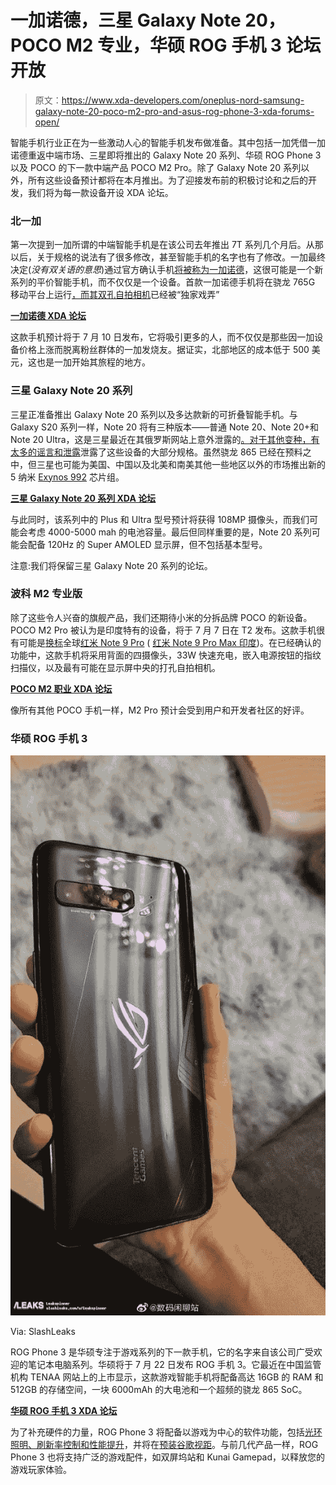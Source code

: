 # 一加诺德，三星 Galaxy Note 20，POCO M2 专业，华硕 ROG 手机 3 论坛开放

> 原文：<https://www.xda-developers.com/oneplus-nord-samsung-galaxy-note-20-poco-m2-pro-and-asus-rog-phone-3-xda-forums-open/>

智能手机行业正在为一些激动人心的智能手机发布做准备。其中包括一加凭借一加诺德重返中端市场、三星即将推出的 Galaxy Note 20 系列、华硕 ROG Phone 3 以及 POCO 的下一款中端产品 POCO M2 Pro。除了 Galaxy Note 20 系列以外，所有这些设备预计都将在本月推出。为了迎接发布前的积极讨论和之后的开发，我们将为每一款设备开设 XDA 论坛。

### 北一加

第一次提到一加所谓的中端智能手机是在该公司去年推出 7T 系列几个月后。从那以后，关于规格的说法有了很多修改，甚至智能手机的名字也有了修改。一加最终决定(*没有双关语的意思*)通过官方确认手机[将被称为一加诺德](https://www.xda-developers.com/oneplus-8-lite-oneplus-z-nord-name/)，这很可能是一个新系列的平价智能手机，而不仅仅是一个设备。首款一加诺德手机将在骁龙 765G 移动平台上运行[，而其](https://www.xda-developers.com/qualcomm-confirms-oneplus-nord-5g-snapdragon-chipset/)[双孔自拍相机](https://www.xda-developers.com/oneplus-nord-32mp-8mp-dual-selfie-hole-punch-camera/)已经被“独家戏弄”

[**一加诺德 XDA 论坛**](https://forum.xda-developers.com/oneplus-nord)

这款手机预计将于 7 月 10 日发布，它将吸引更多的人，而不仅仅是那些因一加设备价格上涨而脱离粉丝群体的一加发烧友。据证实，北部地区的成本低于 500 美元，这也是一加开始其旅程的地方。

### 三星 Galaxy Note 20 系列

三星正准备推出 Galaxy Note 20 系列以及多达款新的可折叠智能手机。与 Galaxy S20 系列一样，Note 20 将有三种版本——普通 Note 20、Note 20+和 Note 20 Ultra，这是三星最近在其俄罗斯网站上意外泄露的[。对于其他变种，有太多的](https://www.xda-developers.com/samsung-galaxy-note-20-ultra-mystic-bronze-leak/)[谣言和泄露](https://www.xda-developers.com/samsung-galaxy-note-20-leaks-detail-design-camera-battery-specs/)泄露了这些设备的大部分规格。虽然骁龙 865 已经在预料之中，但三星也可能为美国、中国以及北美和南美其他一些地区以外的市场推出新的 5 纳米 [Exynos 992](https://www.xda-developers.com/samsung-exynos-992-5nm-chip-galaxy-note-20-arm-new-cpu-gpu/) 芯片组。

**[三星 Galaxy Note 20 系列 XDA 论坛](https://forum.xda-developers.com/galaxy-note-20)**

与此同时，该系列中的 Plus 和 Ultra 型号预计将获得 108MP 摄像头，而我们可能会考虑 4000-5000 mah 的电池容量。最后但同样重要的是，Note 20 系列可能会配备 120Hz 的 Super AMOLED 显示屏，但不包括基本型号。

注意:我们将保留三星 Galaxy Note 20 系列的论坛。

### 波科 M2 专业版

除了这些令人兴奋的旗舰产品，我们还期待小米的分拆品牌 POCO 的新设备。POCO M2 Pro 被认为是印度特有的设备，将于 7 月 7 日在 T2 发布。这款手机很有可能是[换标](https://www.xda-developers.com/poco-m2-pro-another-poco-smartphone-mid-range-processor/)全球[红米 Note 9 Pro](https://www.xda-developers.com/xiaomi-launches-redmi-note-9-globally-alongside-mi-note-10-lite/) ( [红米 Note 9 Pro Max 印度](https://www.xda-developers.com/xiaomi-redmi-note-9-pro-max-snapdragon-720g-33w-fast-charging/))。在已经确认的功能中，这款手机将采用背面的四摄像头，33W 快速充电，嵌入电源按钮的指纹扫描仪，以及最有可能在显示屏中央的打孔自拍相机。

**[POCO M2 职业 XDA 论坛](https://forum.xda-developers.com/poco-m2-pro)**

像所有其他 POCO 手机一样，M2 Pro 预计会受到用户和开发者社区的好评。

### 华硕 ROG 手机 3

 <picture>![](img/bdc1895dcd1cdc72d6d58c46cc4ede68.png)</picture> 

Via: SlashLeaks

ROG Phone 3 是华硕专注于游戏系列的下一款手机，它的名字来自该公司广受欢迎的笔记本电脑系列。华硕将于 7 月 22 日发布 ROG 手机 3。它最近在中国监管机构 TENAA 网站上的上市显示，这款游戏智能手机将配备高达 16GB 的 RAM 和 512GB 的存储空间，一块 6000mAh 的大电池和一个超频的骁龙 865 SoC。

**[华硕 ROG 手机 3 XDA 论坛](https://forum.xda-developers.com/asus-rog-phone-3)**

为了补充硬件的力量，ROG Phone 3 将配备以游戏为中心的软件功能，包括[光环照明、刷新率控制和性能提升](https://www.xda-developers.com/rog-phone-sdk-unity-game-developers-support-rog-phone-ii-rog-phone-3/)，并将在[预装谷歌视距](https://www.xda-developers.com/next-asus-rog-phone-pre-loaded-stadia/)。与前几代产品一样，ROG Phone 3 也将支持广泛的游戏配件，如双屏坞站和 Kunai Gamepad，以释放您的游戏玩家体验。